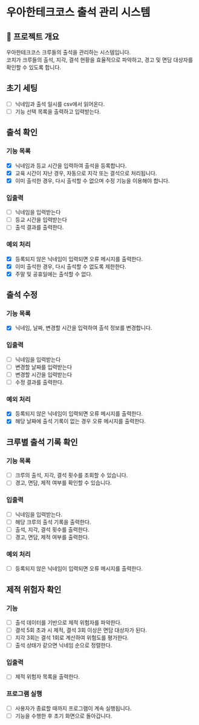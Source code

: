 # 우아한테크코스 출석 관리 시스템

## 📌 프로젝트 개요

우아한테크코스 크루들의 출석을 관리하는 시스템입니다.  
코치가 크루들의 출석, 지각, 결석 현황을 효율적으로 파악하고, 경고 및 면담 대상자를 확인할 수 있도록 합니다.

## 초기 세팅

- [ ] 닉네임과 출석 일시를 csv에서 읽어온다.
- [ ] 기능 선택 목록을 출력하고 입력받는다.

## 출석 확인

### 기능 목록

- [x] 닉네임과 등교 시간을 입력하여 출석을 등록합니다.
- [x] 교육 시간이 지난 경우, 자동으로 지각 또는 결석으로 처리됩니다.
- [x] 이미 출석한 경우, 다시 출석할 수 없으며 수정 기능을 이용해야 합니다.

### 입출력

- [ ] 닉네임을 입력받는다
- [ ] 등교 시간을 입력받는다
- [ ] 출석 결과를 출력한다.

### 예외 처리

- [x] 등록되지 않은 닉네임이 입력되면 오류 메시지를 출력한다.
- [x] 이미 출석한 경우, 다시 출석할 수 없도록 제한한다.
- [x] 주말 및 공휴일에는 출석할 수 없다.

## 출석 수정

### 기능 목록

- [x] 닉네임, 날짜, 변경할 시간을 입력하여 출석 정보를 변경합니다.

### 입출력

- [ ] 닉네임을 입력받는다
- [ ] 변경할 날짜를 입력받는다
- [ ] 변경할 시간을 입력받는다
- [ ] 수정 결과를 출력한다.

### 예외 처리

- [x] 등록되지 않은 닉네임이 입력되면 오류 메시지를 출력한다.
- [x] 해당 날짜에 출석 기록이 없는 경우 오류 메시지를 출력한다.

## 크루별 출석 기록 확인

### 기능 목록

- [ ] 크루의 출석, 지각, 결석 횟수를 조회할 수 있습니다.
- [ ] 경고, 면담, 제적 여부를 확인할 수 있습니다.

### 입출력

- [ ] 닉네임을 입력받는다.
- [ ] 해당 크루의 출석 기록을 출력한다.
- [ ] 출석, 지각, 결석 횟수를 출력한다.
- [ ] 경고, 면담, 제적 여부를 출력한다.

### 예외 처리

- [ ] 등록되지 않은 닉네임이 입력되면 오류 메시지를 출력한다.

## 제적 위험자 확인

### 기능

- [ ] 출석 데이터를 기반으로 제적 위험자를 파악한다.
- [ ] 결석 5회 초과 시 제적, 결석 3회 이상은 면담 대상자가 된다.
- [ ] 지각 3회는 결석 1회로 계산하여 위험도를 평가한다.
- [ ] 출석 상태가 같으면 닉네임 순으로 정렬한다.

### 입출력

- [ ] 제적 위험자 목록을 출력한다.

### 프로그램 실행

- [ ] 사용자가 종료할 때까지 프로그램이 계속 실행됩니다.
- [ ] 기능을 수행한 후 초기 화면으로 돌아갑니다.
